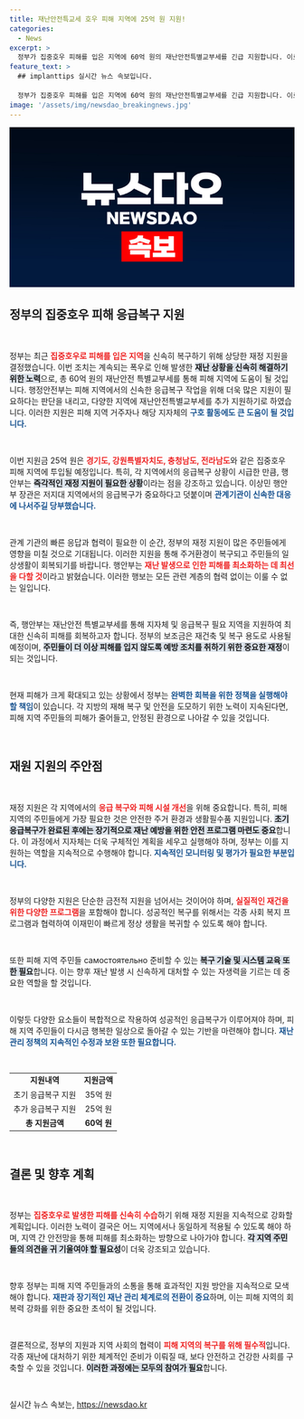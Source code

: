 ```yaml
---
title: 재난안전특교세 호우 피해 지역에 25억 원 지원!
categories:
  - News
excerpt: >
  정부가 집중호우 피해를 입은 지역에 60억 원의 재난안전특별교부세를 긴급 지원합니다. 이로써 피해 복구와 이재민 구호에 총력을 기울이며, 신속한 응급조치를 위한 여건이 마련됩니다.
feature_text: >
  ## implanttips 실시간 뉴스 속보입니다.

  정부가 집중호우 피해를 입은 지역에 60억 원의 재난안전특별교부세를 긴급 지원합니다. 이로써 피해 복구와 이재민 구호에 총력을 기울이며, 신속한 응급조치를 위한 여건이 마련됩니다.
image: '/assets/img/newsdao_breakingnews.jpg'
---
```


<p><img src="/assets/img/newsdao_breakingnews.jpg" alt="implanttips 속보" /></p>

<h2 data-ke-size="size26">정부의 집중호우 피해 응급복구 지원</h2>

<p data-ke-size="size16">&nbsp;</p>

<p>정부는 최근 <b><span style="color: #ee2323;">집중호우로 피해를 입은 지역</span></b>을 신속히 복구하기 위해 상당한 재정 지원을 결정했습니다. 이번 조치는 계속되는 폭우로 인해 발생한 <b><span style="background-color: #21538527;">재난 상황을 신속히 해결하기 위한 노력</span></b>으로, 총 60억 원의 재난안전 특별교부세를 통해 피해 지역에 도움이 될 것입니다. 행정안전부는 피해 지역에서의 신속한 응급복구 작업을 위해 더욱 많은 지원이 필요하다는 판단을 내리고, 다양한 지역에 재난안전특별교부세를 추가 지원하기로 하였습니다. 이러한 지원은 피해 지역 거주자나 해당 지자체의 <b><span style="color: #1a5490;">구호 활동에도 큰 도움이 될 것입니다.</span></b> </p>

<p data-ke-size="size16">&nbsp;</p>

<p>이번 지원금 25억 원은 <b><span style="color: #ee2323;">경기도, 강원특별자치도, 충청남도, 전라남도</span></b>와 같은 집중호우 피해 지역에 투입될 예정입니다. 특히, 각 지역에서의 응급복구 상황이 시급한 만큼, 행안부는 <b><span style="background-color: #21538527;">즉각적인 재정 지원이 필요한 상황</span></b>이라는 점을 강조하고 있습니다. 이상민 행안부 장관은 저지대 지역에서의 응급복구가 중요하다고 덧붙이며 <b><span style="color: #1a5490;">관계기관이 신속한 대응에 나서주길 당부했습니다.</span></b></p>

<p data-ke-size="size16">&nbsp;</p>

<p>관계 기관의 빠른 응답과 협력이 필요한 이 순간, 정부의 재정 지원이 많은 주민들에게 영향을 미칠 것으로 기대됩니다.  이러한 지원을 통해 주거환경이 복구되고 주민들의 일상생활이 회복되기를 바랍니다. 행안부는 <b><span style="color: #ee2323;">재난 발생으로 인한 피해를 최소화하는 데 최선을 다할 것</span></b>이라고 밝혔습니다. 이러한 행보는 모든 관련 계층의 협력 없이는 이룰 수 없는 일입니다. </p>

<p data-ke-size="size16">&nbsp;</p>

<p>즉, 행안부는 재난안전 특별교부세를 통해 지자체 및 응급복구 필요 지역을 지원하여 최대한 신속히 피해를 회복하고자 합니다. 정부의 보조금은 재건축 및 복구 용도로 사용될 예정이며, <b><span style="background-color: #21538527;">주민들이 더 이상 피해를 입지 않도록 예방 조치를 취하기 위한 중요한 재정</span></b>이 되는 것입니다. </p></p>

<p data-ke-size="size16">&nbsp;</p>

<p>현재 피해가 크게 확대되고 있는 상황에서 정부는 <b><span style="color: #1a5490;">완벽한 회복을 위한 정책을 실행해야 할 책임</span></b>이 있습니다. 각 지방의 재해 복구 및 안전을 도모하기 위한 노력이 지속된다면, 피해 지역 주민들의 피해가 줄어들고, 안정된 환경으로 나아갈 수 있을 것입니다. <br></p>

<p data-ke-size="size16">&nbsp;</p>

<h2 data-ke-size="size26">재원 지원의 주안점</h2>

<p data-ke-size="size16">&nbsp;</p>

<p>재정 지원은 각 지역에서의 <b><span style="color: #ee2323;">응급 복구와 피해 시설 개선</span></b>을 위해 중요합니다. 특히, 피해 지역의 주민들에게 가장 필요한 것은 안전한 주거 환경과 생활필수품 지원입니다. <b><span style="background-color: #21538527;">초기 응급복구가 완료된 후에는 장기적으로 재난 예방을 위한 안전 프로그램 마련도 중요</span></b>합니다. 이 과정에서 지자체는 더욱 구체적인 계획을 세우고 실행해야 하며, 정부는 이를 지원하는 역할을 지속적으로 수행해야 합니다. <b><span style="color: #1a5490;">지속적인 모니터링 및 평가가 필요한 부분입니다.</span></b></p>

<p data-ke-size="size16">&nbsp;</p>

<p>정부의 다양한 지원은 단순한 금전적 지원을 넘어서는 것이어야 하며, <b><span style="color: #ee2323;">실질적인 재건을 위한 다양한 프로그램</span></b>을 포함해야 합니다. 성공적인 복구를 위해서는 각종 사회 복지 프로그램과 협력하여 이재민이 빠르게 정상 생활을 복귀할 수 있도록 해야 합니다. </p>

<p data-ke-size="size16">&nbsp;</p>

<p>또한 피해 지역 주민들 самостоятельно 준비할 수 있는 <b><span style="background-color: #21538527;">복구 기술 및 시스템 교육 또한 필요</span></b>합니다. 이는 향후 재난 발생 시 신속하게 대처할 수 있는 자생력을 기르는 데 중요한 역할을 할 것입니다. </p>

<p data-ke-size="size16">&nbsp;</p>

<p>이렇듯 다양한 요소들이 복합적으로 작용하여 성공적인 응급복구가 이루어져야 하며, 피해 지역 주민들이 다시금 행복한 일상으로 돌아갈 수 있는 기반을 마련해야 합니다. <b><span style="color: #1a5490;">재난관리 정책의 지속적인 수정과 보완 또한 필요합니다.</span></b> </p>

<p data-ke-size="size16">&nbsp;</p>

<table>
  <tr>
    <td style="text-align: center; height: 17px;"><b>지원내역</b></td>
    <td style="text-align: center; height: 17px;"><b>지원금액</b></td>
  </tr>
  <tr>
    <td style="text-align: center; height: 17px;">초기 응급복구 지원</td>
    <td style="text-align: center; height: 17px;">35억 원</td>
  </tr>
  <tr>
    <td style="text-align: center; height: 17px;">추가 응급복구 지원</td>
    <td style="text-align: center; height: 17px;">25억 원</td>
  </tr>
  <tr>
    <td style="text-align: center; height: 17px;"><b>총 지원금액</b></td>
    <td style="text-align: center; height: 17px;"><b>60억 원</b></td>
  </tr>
</table>

<p data-ke-size="size16">&nbsp;</p>

<h2 data-ke-size="size26">결론 및 향후 계획</h2>

<p data-ke-size="size16">&nbsp;</p>

<p>정부는 <b><span style="color: #ee2323;">집중호우로 발생한 피해를 신속히 수습</span></b>하기 위해 재정 지원을 지속적으로 강화할 계획입니다. 이러한 노력이 결국은 어느 지역에서나 동일하게 적용될 수 있도록 해야 하며, 지역 간 안전망을 통해 피해를 최소화하는 방향으로 나아가야 합니다. <b><span style="background-color: #21538527;">각 지역 주민들의 의견을 귀 기울여야 할 필요성</span></b>이 더욱 강조되고 있습니다. </p>

<p data-ke-size="size16">&nbsp;</p>

<p>향후 정부는 피해 지역 주민들과의 소통을 통해 효과적인 지원 방안을 지속적으로 모색해야 합니다. <b><span style="color: #1a5490;">재판과 장기적인 재난 관리 체계로의 전환이 중요</span></b>하며, 이는 피해 지역의 회복력 강화를 위한 중요한 초석이 될 것입니다. </p>

<p data-ke-size="size16">&nbsp;</p>

<p>결론적으로, 정부의 지원과 지역 사회의 협력이 <b><span style="color: #ee2323;">피해 지역의 복구를 위해 필수적</span></b>입니다. 각종 재난에 대처하기 위한 체계적인 준비가 이뤄질 때, 보다 안전하고 건강한 사회를 구축할 수 있을 것입니다. <b><span style="background-color: #21538527;">이러한 과정에는 모두의 참여가 필요</span></b>합니다. </p>

<p data-ke-size="size16">&nbsp;</p>
실시간 뉴스 속보는, <a href="https://newsdao.kr" rel="dofollow">https://newsdao.kr</a>


